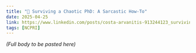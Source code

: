 ```yaml
---
title: "🚪 Surviving a Chaotic PhD: A Sarcastic How-To"
date: 2025-04-25
link: https://www.linkedin.com/posts/costa-arvanitis-913244123_surviving-a-chaotic-phd-a-sarcastic-how-to-activity-7314589946219020288-T6Kc
tags: [NCPRI]
---
```


*_(Full body to be pasted here)_*
